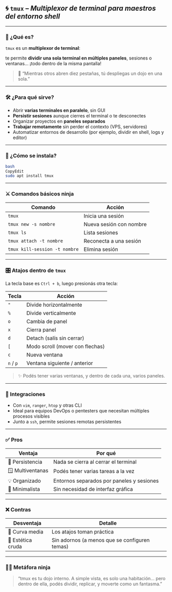 ## 🌀 `tmux` – *Multiplexor de terminal para maestros del entorno shell*

---

### 🧩 ¿Qué es?

`tmux` es un **multiplexor de terminal**:

te permite **dividir una sola terminal en múltiples paneles**, sesiones o ventanas... ¡todo dentro de la misma pantalla!

> 🧠 “Mientras otros abren diez pestañas, tú despliegas un dojo en una sola.”
> 

---

### 🛠️ ¿Para qué sirve?

- Abrir **varias terminales en paralelo**, sin GUI
- **Persistir sesiones** aunque cierres el terminal o te desconectes
- Organizar proyectos en **paneles separados**
- **Trabajar remotamente** sin perder el contexto (VPS, servidores)
- Automatizar entornos de desarrollo (por ejemplo, dividir en shell, logs y editor)

---

### 🚀 ¿Cómo se instala?

```bash
bash
CopyEdit
sudo apt install tmux

```

---

### ⚔️ Comandos básicos ninja

| Comando | Acción |
| --- | --- |
| `tmux` | Inicia una sesión |
| `tmux new -s nombre` | Nueva sesión con nombre |
| `tmux ls` | Lista sesiones |
| `tmux attach -t nombre` | Reconecta a una sesión |
| `tmux kill-session -t nombre` | Elimina sesión |

---

### 🎛️ Atajos dentro de `tmux`

La tecla base es `Ctrl + b`, luego presionás otra tecla:

| Tecla | Acción |
| --- | --- |
| `"` | Divide horizontalmente |
| `%` | Divide verticalmente |
| `o` | Cambia de panel |
| `x` | Cierra panel |
| `d` | Detach (salís sin cerrar) |
| `[` | Modo scroll (mover con flechas) |
| `c` | Nueva ventana |
| `n` / `p` | Ventana siguiente / anterior |

> ✨ Podés tener varias ventanas, y dentro de cada una, varios paneles.
> 

---

### 🧩 Integraciones

- Con `vim`, `ranger`, `htop` y otras CLI
- Ideal para equipos DevOps o pentesters que necesitan múltiples procesos visibles
- Junto a `ssh`, permite sesiones remotas persistentes

---

### ✅ Pros

| Ventaja | Por qué |
| --- | --- |
| 🔄 Persistencia | Nada se cierra al cerrar el terminal |
| 🪟 Multiventanas | Podés tener varias tareas a la vez |
| 💡 Organizado | Entornos separados por paneles y sesiones |
| 🧠 Minimalista | Sin necesidad de interfaz gráfica |

---

### ❌ Contras

| Desventaja | Detalle |
| --- | --- |
| 🔧 Curva media | Los atajos toman práctica |
| 🎨 Estética cruda | Sin adornos (a menos que se configuren temas) |

---

### 🧙‍♂️ Metáfora ninja

> “tmux es tu dojo interno. A simple vista, es solo una habitación… pero dentro de ella, podés dividir, replicar, y moverte como un fantasma.”
>
